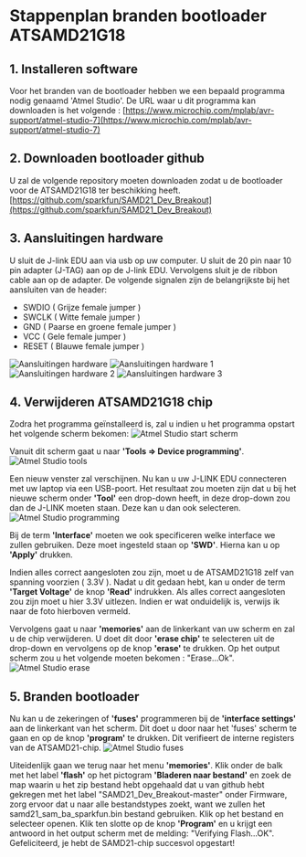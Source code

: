 ﻿# Stappenplan branden bootloader ATSAMD21G18

## 1. Installeren software
Voor het branden van de bootloader hebben we een bepaald programma nodig genaamd 'Atmel Studio'. 
De URL waar u dit programma kan downloaden is het volgende : [https://www.microchip.com/mplab/avr-support/atmel-studio-7](https://www.microchip.com/mplab/avr-support/atmel-studio-7)
## 2. Downloaden bootloader github
U zal de volgende repository moeten downloaden zodat u de bootloader voor de ATSAMD21G18 ter beschikking heeft.
[https://github.com/sparkfun/SAMD21_Dev_Breakout](https://github.com/sparkfun/SAMD21_Dev_Breakout)
## 3. Aansluitingen hardware
U sluit de J-link EDU aan via usb op uw computer. U sluit de 20 pin naar 10 pin adapter (J-TAG) aan op de J-link EDU. Vervolgens sluit je de ribbon cable aan op de adapter. De volgende signalen zijn de belangrijkste bij het aansluiten van de header:

 - SWDIO ( Grijze female jumper )
 - SWCLK ( Witte female jumper ) 
 - GND ( Paarse en groene female jumper ) 
 - VCC ( Gele female jumper ) 
 - RESET ( Blauwe female jumper ) 
 
![Aansluitingen hardware](https://github.com/AP-Elektronica-ICT/jp19-luwb/blob/master/doc/img/AansluitingHardware.PNG "Aansluitingen hardware")
![Aansluitingen hardware 1](https://github.com/AP-Elektronica-ICT/jp19-luwb/blob/master/doc/img/AansluitingHeader1.jpg "Aansluitingen hardware 1")
![Aansluitingen hardware 2](https://github.com/AP-Elektronica-ICT/jp19-luwb/blob/master/doc/img/AansluitingHeader2.jpg "Aansluitingen hardware 2")
![Aansluitingen hardware 3](https://github.com/AP-Elektronica-ICT/jp19-luwb/blob/master/doc/img/AansluitingHeader3.jpg "Aansluitingen hardware 3")

## 4. Verwijderen ATSAMD21G18 chip
Zodra het programma geïnstalleerd is, zal u indien u het programma opstart het volgende scherm bekomen:
![Atmel Studio start scherm](https://github.com/AP-Elektronica-ICT/jp19-luwb/blob/master/doc/img/AtmelStudioStartScherm.PNG "Atmel Studio start scherm")

Vanuit dit scherm gaat u naar **'Tools => Device programming'**. 
![Atmel Studio tools](https://github.com/AP-Elektronica-ICT/jp19-luwb/blob/master/doc/img/DeviceProgramming.jpg "Atmel Studio tools")

Een nieuw venster zal verschijnen. Nu kan u uw J-LINK EDU connecteren met uw laptop via een USB-poort. Het resultaat zou moeten zijn dat u bij het nieuwe scherm onder **'Tool'** een drop-down heeft, in deze drop-down zou dan de J-LINK moeten staan. Deze kan u dan ook selecteren.
![Atmel Studio programming](https://github.com/AP-Elektronica-ICT/jp19-luwb/blob/master/doc/img/ProgrammingScreen.jpg "Atmel Studio programming")

Bij de term **'Interface'** moeten we ook specificeren welke interface we zullen gebruiken. Deze moet ingesteld staan op **'SWD'**. Hierna kan u op **'Apply'** drukken.

Indien alles correct aangesloten zou zijn, moet u de ATSAMD21G18 zelf van spanning voorzien ( 3.3V ). Nadat u dit gedaan hebt, kan u onder de term **'Target Voltage'** de knop **'Read'** indrukken. Als alles correct aangesloten zou zijn moet u hier 3.3V uitlezen. Indien er wat onduidelijk is, verwijs ik naar de foto hierboven vermeld.

Vervolgens gaat u naar **'memories'** aan de linkerkant van uw scherm en zal u de chip verwijderen. U doet dit door **'erase chip'** te selecteren uit de drop-down en vervolgens op de knop **'erase'** te drukken. Op het output scherm zou u het volgende moeten bekomen : "Erase...Ok".
![Atmel Studio erase](https://github.com/AP-Elektronica-ICT/jp19-luwb/blob/master/doc/img/FlashScreen.jpg "Atmel Studio erase")

## 5. Branden bootloader
Nu kan u de zekeringen of **'fuses'** programmeren bij de **'interface settings'** aan de linkerkant van het scherm. Dit doet u door naar het 'fuses' scherm te gaan en op de knop **'program'** te drukken. Dit verifieert de interne registers van de ATSAMD21-chip.
![Atmel Studio fuses](https://github.com/AP-Elektronica-ICT/jp19-luwb/blob/master/doc/img/Fuses.jpg "Atmel Studio fuses")

Uiteidenlijk gaan we terug naar het menu **'memories'**. Klik onder de balk met het label **'flash'** op het pictogram **'Bladeren naar bestand'** en zoek de map waarin u het zip bestand hebt opgehaald dat u van github hebt gekregen met het label "SAMD21_Dev_Breakout-master" onder Firmware, zorg ervoor dat u naar alle bestandstypes zoekt, want we zullen het samd21_sam_ba_sparkfun.bin bestand gebruiken. Klik op het bestand en selecteer openen. Klik ten slotte op de knop **'Program'** en u krijgt een antwoord in het output scherm met de melding: "Verifying Flash...OK". Gefeliciteerd, je hebt de SAMD21-chip succesvol opgestart!
